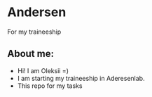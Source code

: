 # Andersen
For my traineeship


## About me:
- Hi! I am Oleksii =)
- I am starting my traineeship in Aderesenlab.
- This repo for my tasks
